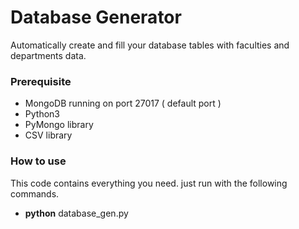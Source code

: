 # Database Generator
Automatically create and fill your database tables with faculties and departments data.

### Prerequisite
 - MongoDB running on port 27017 ( default port )
 - Python3
 - PyMongo library
 - CSV library

### How to use
This code contains everything you need.  just run with the following commands.
 - **python** database_gen.py
